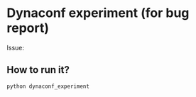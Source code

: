 # Dynaconf experiment (for bug report)

Issue:

## How to run it?

```powershell
python dynaconf_experiment
```
